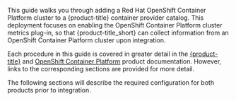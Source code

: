 This guide walks you through adding a Red Hat OpenShift Container
Platform cluster to a {product-title} container provider catalog. This
deployment focuses on enabling the OpenShift Container Platform cluster
metrics plug-in, so that {product-title\_short} can collect information
from an OpenShift Container Platform cluster upon integration.

Each procedure in this guide is covered in greater detail in the
[{product-title}](https://access.redhat.com/documentation/en/red-hat-cloudforms/)
and [OpenShift Container
Platform](https://access.redhat.com/documentation/en/openshift-container-platform/)
product documentation. However, links to the corresponding sections are
provided for more detail.

The following sections will describe the required configuration for both
products prior to integration.
